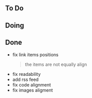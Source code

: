 ## To Do


## Doing


## Done

- fix link items positions
    > the items  are not equally align
- fix readability
- add rss feed
- fix code alignment
- fix images aligment
